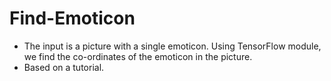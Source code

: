# Find-Emoticon
* The input is a picture with a single emoticon. Using TensorFlow module, we find the co-ordinates of the emoticon in the picture.
* Based on a tutorial.
